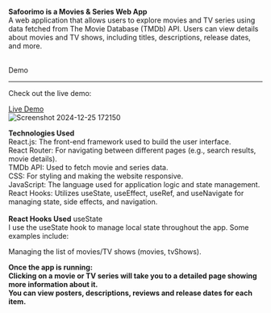 <b>Safoorimo is a Movies & Series Web App </b><br/>
A web application that allows users to explore movies and TV series using data fetched from The Movie Database (TMDb) API. Users can view details about movies and TV shows, including titles, descriptions, release dates, and more.<br/><br/>

Demo<hr/>
Check out the live demo:<br/>

[Live Demo](https://safoorimo.netlify.app)<br/>
![Screenshot 2024-12-25 172150](https://github.com/user-attachments/assets/909e8656-830c-43a3-a356-d86692f47e07)

<b>Technologies Used</b><br/>
React.js: The front-end framework used to build the user interface.<br/>
React Router: For navigating between different pages (e.g., search results, movie details).<br/>
TMDb API: Used to fetch movie and series data.<br/>
CSS: For styling and making the website responsive.<br/>
JavaScript: The language used for application logic and state management.<br/>
React Hooks: Utilizes useState, useEffect, useRef, and useNavigate for managing state, side effects, and navigation.<br/><br/>
<b>React Hooks Used</b>
useState<br/>
I use the useState hook to manage local state throughout the app. Some examples include:<br/>

Managing the list of movies/TV shows (movies, tvShows).<br/>

<b>Once the app is running:<b/><br/>
Clicking on a movie or TV series will take you to a detailed page showing more information about it.<br/>
You can view posters, descriptions, reviews and release dates for each item.

